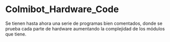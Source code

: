 # Colmibot_Hardware_Code

Se tienen hasta ahora una serie de programas bien comentados, donde se prueba cada parte de hardware aumentando la complejidad de los módulos que tiene.